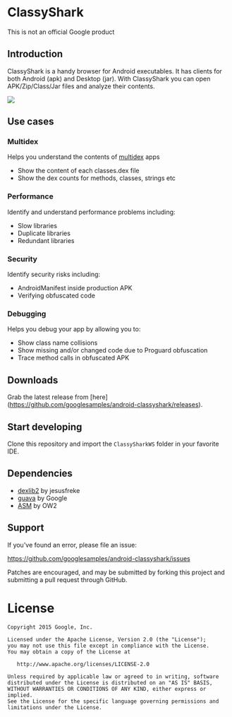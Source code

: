 # ClassyShark

This is not an official Google product

## Introduction

ClassyShark is a handy browser for Android executables. It has clients for both Android (apk) and Desktop (jar). With ClassyShark you can open APK/Zip/Class/Jar files and analyze their contents.

![](https://github.com/googlesamples/android-classyshark/blob/master/Resources/Intro.png)

## Use cases

### Multidex
Helps you understand the contents of [multidex](http://developer.android.com/tools/building/multidex.html) apps

* Show the content of each classes.dex file
* Show the dex counts for methods, classes, strings etc

### Performance
Identify and understand performance problems including: 

* Slow libraries
* Duplicate libraries
* Redundant libraries

### Security
Identify security risks including: 

* AndroidManifest inside production APK
* Verifying obfuscated code

### Debugging
Helps you debug your app by allowing you to:

* Show class name collisions 
* Show missing and/or changed code due to Proguard obfuscation
* Trace method calls in obfuscated APK

## Downloads

Grab the latest release from [here] (https://github.com/googlesamples/android-classyshark/releases).

## Start developing
Clone this repository and import the `ClassySharkWS` folder in your favorite IDE.

## Dependencies
* [dexlib2](https://github.com/JesusFreke/smali/tree/master/dexlib2) by jesusfreke
* [guava](https://github.com/google/guava) by Google
* [ASM](http://asm.ow2.org/) by OW2

## Support
If you've found an error, please file an issue:

https://github.com/googlesamples/android-classyshark/issues

Patches are encouraged, and may be submitted by forking this project and
submitting a pull request through GitHub.

License
=======

    Copyright 2015 Google, Inc.

    Licensed under the Apache License, Version 2.0 (the "License");
    you may not use this file except in compliance with the License.
    You may obtain a copy of the License at

       http://www.apache.org/licenses/LICENSE-2.0

    Unless required by applicable law or agreed to in writing, software
    distributed under the License is distributed on an "AS IS" BASIS,
    WITHOUT WARRANTIES OR CONDITIONS OF ANY KIND, either express or implied.
    See the License for the specific language governing permissions and
    limitations under the License.



